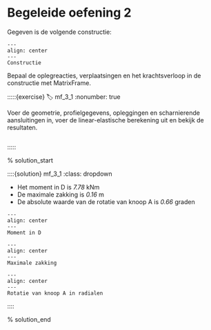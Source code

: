 # Begeleide oefening 2

Gegeven is de volgende constructie:

```{figure} lesoefeningen_data/structure_3.svg
---
align: center
---
Constructie
```

Bepaal de oplegreacties, verplaatsingen en het krachtsverloop in de constructie met MatrixFrame.

:::::{exercise}
:label: mf_3_1
:nonumber: true

Voer de geometrie, profielgegevens, opleggingen en scharnierende aansluitingen in, voer de linear-elastische berekening uit en bekijk de resultaten.

```{h5p} https://tudelft.h5p.com/content/1292628975060884047/embed
```

:::::

% solution_start

::::{solution} mf_3_1
:class: dropdown

- Het moment in D is *7.78* kNm
- De maximale zakking is *0.16* m
- De absolute waarde van de rotatie van knoop A is *0.66* graden

```{figure} lesoefeningen_data/image4.png
---
align: center
---
Moment in D
```

```{figure} lesoefeningen_data/image5.png
---
align: center
---
Maximale zakking
```

```{figure} lesoefeningen_data/image_3.png
---
align: center
---
Rotatie van knoop A in radialen
```

::::

% solution_end